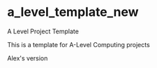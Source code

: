 # a_level_template_new
A Level Project Template

This is a template for A-Level Computing projects

Alex's version
